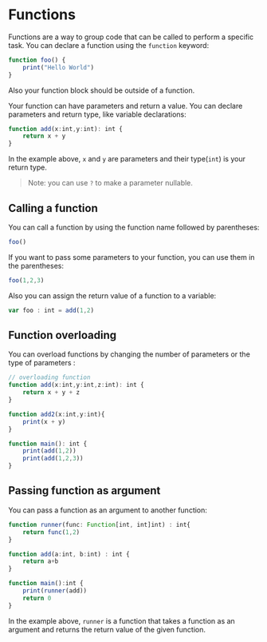 # Functions
Functions are a way to group code that can be called to perform a specific task. You can declare a function using the `function` keyword:
```typescript
function foo() {
    print("Hello World")
}
```

Also your function block should be outside of a function.

Your function can have parameters and return a value. You can declare parameters and return type, like variable declarations:
```typescript
function add(x:int,y:int): int {
    return x + y
}
```
In the example above, `x` and `y` are parameters and their type(`int`) is your return type.

> Note: you can use `?` to make a parameter nullable.

## Calling a function
You can call a function by using the function name followed by parentheses:
```typescript
foo()
```
If you want to pass some parameters to your function, you can use them in the parentheses:
```typescript
foo(1,2,3)
```

Also you can assign the return value of a function to a variable:
```typescript
var foo : int = add(1,2)
```

## Function overloading
You can overload functions by changing the number of parameters or the type of parameters :
```typescript
// overloading function
function add(x:int,y:int,z:int): int {
    return x + y + z
}

function add2(x:int,y:int){
    print(x + y)
}

function main(): int {
    print(add(1,2))
    print(add(1,2,3))
}
```

## Passing function as argument
You can pass a function as an argument to another function:
```typescript
function runner(func: Function[int, int]int) : int{
    return func(1,2)
}

function add(a:int, b:int) : int {
    return a+b
}

function main():int {
    print(runner(add))
    return 0
}
```
In the example above, `runner` is a function that takes a function as an argument and returns the return value of the given function.

